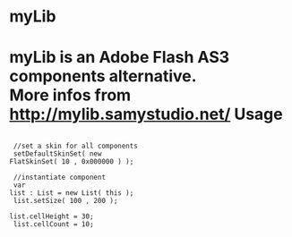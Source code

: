 myLib
=====
myLib is an Adobe Flash AS3 components alternative.<br>More infos from http://mylib.samystudio.net/
Usage
====
<code><br>
//set a skin for all components<br>
setDefaultSkinSet( new FlatSkinSet( 10 , 0x000000 ) );<br><br>
//instantiate component<br>
var list : List = new List( this );<br>
		list.setSize( 100 , 200 );<br>
		list.cellHeight = 30;<br>
		list.cellCount = 10;<br>
</code>

